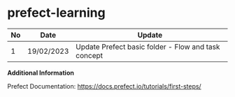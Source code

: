 # prefect-learning

No | Date | Update
--- | --- | --- 
1 | 19/02/2023 | Update Prefect basic folder - Flow and task concept


**Additional Information**

Prefect Documentation:
https://docs.prefect.io/tutorials/first-steps/ 
